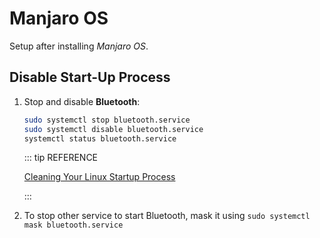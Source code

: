 # Manjaro OS

Setup after installing _Manjaro OS_.

## Disable Start-Up Process

1. Stop and disable **Bluetooth**:

   ```bash
   sudo systemctl stop bluetooth.service
   sudo systemctl disable bluetooth.service
   systemctl status bluetooth.service
   ```

   ::: tip REFERENCE

   [Cleaning Your Linux Startup Process](https://www.linux.com/topic/desktop/cleaning-your-linux-startup-process/)

   :::

2. To stop other service to start Bluetooth, mask it using `sudo systemctl mask bluetooth.service`
